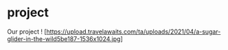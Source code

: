 # project
Our project !
[https://upload.travelawaits.com/ta/uploads/2021/04/a-sugar-glider-in-the-wild5be187-1536x1024.jpg]
